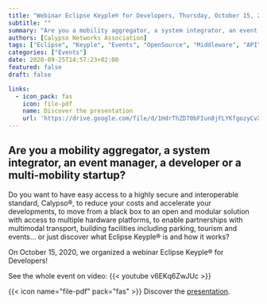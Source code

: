 ```yaml
---
title: "Webinar Eclipse Keyple® for Developers, Thursday, October 15, 2020 "
subtitle: ""
summary: "Are you a mobility aggregator, a system integrator, an event manager, a developer or a multi-mobility startup?"
authors: [Calypso Networks Association]
tags: ["Eclipse", "Keyple", "Events", "OpenSource", "Middleware", "API", "OpenSolutions", "Ticketing", "MaaS", "CNA", "Mobility"]
categories: ["Events"]
date: 2020-09-25T14:57:23+02:00
featured: false
draft: false

links:
  - icon_pack: fas
    icon: file-pdf
    name: Discover the presentation
    url: 'https://drive.google.com/file/d/1HdrThZD70bFIun8jFLYKfgozyCvX9SQg/view'
---
```

## Are you a mobility aggregator, a system integrator, an event manager, a developer or a multi-mobility startup?

Do you want to have easy access to a highly secure and interoperable standard, Calypso®, to reduce your costs and 
accelerate your developments, to move from a black box to an open and modular solution with access to multiple 
hardware platforms, to enable partnerships with multimodal transport, building facilities including parking, 
tourism and events… or just discover what Eclipse Keyple® is and how it works?

On October 15, 2020, we organized a webinar Eclipse Keyple® for Developers! 
 
See the whole event on video:
{{< youtube v6EKq6ZwJUc >}}

{{< icon name="file-pdf" pack="fas" >}} Discover the [presentation](https://drive.google.com/file/d/1HdrThZD70bFIun8jFLYKfgozyCvX9SQg/view).
